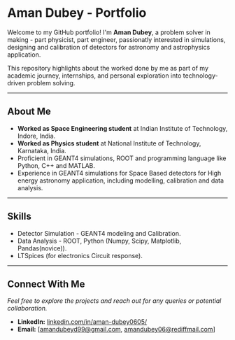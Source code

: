 # Aman Dubey - Portfolio

Welcome to my GitHub portfolio!  I'm **Aman Dubey**, a problem solver in making - part physicist, part engineer, passionatly interested in simulations, designing and calibration of detectors for astronomy and astrophysics application. 

This repository highlights about the worked done by me as part of my academic journey, internships, and personal exploration into technology-driven problem solving.

---

## About Me
- **Worked as Space Engineering student** at Indian Institute of Technology, Indore, India.
- **Worked as Physics student** at National Institute of Technology, Karnataka, India.
- Proficient in GEANT4 simulations, ROOT and programming language like Python, C++ and MATLAB.
- Experience in GEANT4 simulations for Space Based detectors for High energy astronomy application, including modelling, calibration and data analysis.
---

## Skills
- Detector Simulation - GEANT4 modeling and Calibration.
- Data Analysis - ROOT, Python (Numpy, Scipy, Matplotlib, Pandas(novice)).
- LTSpices (for electronics Circuit response).

---

## Connect With Me
*Feel free to explore the projects and reach out for any queries or potential collaboration.*

- **LinkedIn:** [linkedin.com/in/aman-dubey0605/](https://www.linkedin.com/in/aman-dubey0605/)  
- **Email:** [amandubeyd99@gmail.com, amandubey06@rediffmail.com]  




